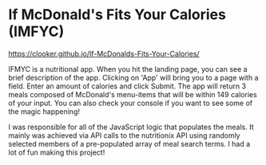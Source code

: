 # If McDonald's Fits Your Calories (IMFYC)

https://clooker.github.io/If-McDonalds-Fits-Your-Calories/

IFMYC is a nutritional app. When you hit the landing page, you can see a brief description of the app. Clicking on 'App' will bring you to a page with a field. Enter an amount of calories and click Submit. The app will return 3 meals composed of McDonald's menu-items that will be within 149 calories of your input. You can also check your console if you want to see some of the magic happening!

I was responsible for all of the JavaScript logic that populates the meals. It mainly was achieved via API calls to the nutritionix API using randomly selected members of a pre-populated array of meal search terms. I had a lot of fun making this project!